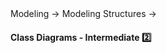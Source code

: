 <link rel="stylesheet" href="{{baseUrl}}/css/textbook.css">

<div class="website-content">

<div id="path">Modeling &rarr; Modeling Structures &rarr;</div>

<div id="title">

#### Class Diagrams - Intermediate :two:

</div>

<div id="body">



</div>

<div id="extras">
<div>

</div>

